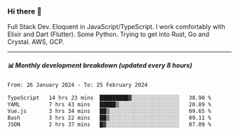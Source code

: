 ### Hi there 👋

Full Stack Dev. Eloquent in JavaScript/TypeScript. I work comfortably with Elixir and Dart (Flutter). Some Python. Trying to get into Rust, Go and Crystal. AWS, GCP.

***

##### 📊 Monthly development breakdown (updated every 8 hours)

<!--START_SECTION:waka-->

```txt
From: 26 January 2024 - To: 25 February 2024

TypeScript   14 hrs 23 mins  █████████▓░░░░░░░░░░░░░░░   38.90 %
YAML         7 hrs 43 mins   █████▒░░░░░░░░░░░░░░░░░░░   20.89 %
Vue.js       3 hrs 34 mins   ██▒░░░░░░░░░░░░░░░░░░░░░░   09.65 %
Bash         3 hrs 22 mins   ██▒░░░░░░░░░░░░░░░░░░░░░░   09.11 %
JSON         2 hrs 37 mins   █▓░░░░░░░░░░░░░░░░░░░░░░░   07.09 %
```

<!--END_SECTION:waka-->
